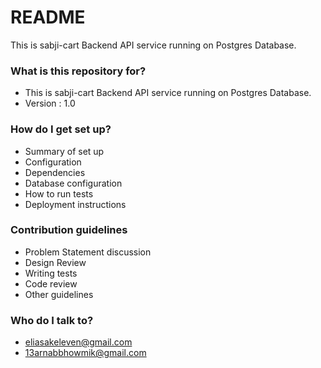 # README #

This is sabji-cart Backend API service running on Postgres Database.



### What is this repository for? ###

* This is sabji-cart Backend API service running on Postgres Database.
* Version : 1.0


### How do I get set up? ###

* Summary of set up
* Configuration
* Dependencies
* Database configuration
* How to run tests
* Deployment instructions

### Contribution guidelines ###

* Problem Statement discussion
* Design Review
* Writing tests
* Code review
* Other guidelines

### Who do I talk to? ###

* eliasakeleven@gmail.com
* 13arnabbhowmik@gmail.com
